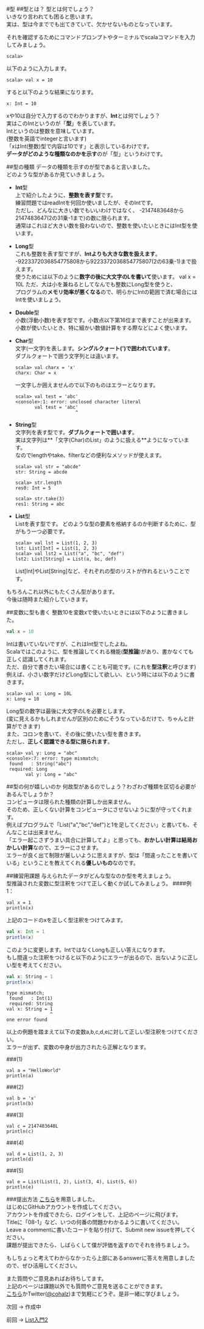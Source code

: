#型
##型とは？
型とは何でしょう？  
いきなり言われても困ると思います。  
実は、型は今まででも出てきていて、欠かせないものとなっています。

それを確認するためにコマンドプロンプトやターミナルでscalaコマンドを入力してみましょう。
```
scala> 
```
以下のように入力します。
```
scala> val x = 10
```
すると以下のような結果になります。
```
x: Int = 10
```
xや10は自分で入力するのでわかりますが、**Int**とは何でしょう？  
実はこのIntというのが「**型**」を表しています。  
Intというのは整数を意味しています。  
(整数を英語でintegerと言います)  
「xはInt(整数)型で内容は10です」と表示しているわけです。  
**データがどのような種類なのかを示す**のが「型」というわけです。

##型の種類
データの種類を示すのが型であると言いました。  
どのような型があるか見ていきましょう。

- **Int**型  
  上で紹介したように、**整数を表す型**です。  
  練習問題ではreadIntを何回か使いましたが、そのIntです。  
  ただし、どんなに大きい数でもいいわけではなく、
  -2147483648から2147483647(2の31乗-1まで)の数に限られます。  
  通常はこれほど大きい数を扱わないので、整数を使いたいときにはInt型を使います。  

- **Long**型  
  これも整数を表す型ですが、**Intよりも大きな数を扱えます**。  
  -9223372036854775808から9223372036854775807(2の63乗-1)まで扱えます。  
  使うためには以下のように**数字の後に大文字のLを書いて**使います。
  val x = 10L
  ただ、大は小を兼ねるとしてなんでも整数にLong型を使うと、  
  プログラムの**メモリ効率が悪くなる**ので、明らかにIntの範囲で済む場合にはIntを使いましょう。

- **Double**型  
  小数(浮動小数)を表す型です。小数点以下第16位まで表すことが出来ます。  
  小数が使いたいとき、特に細かい数値計算をする際などによく使います。

- **Char**型  
  文字(一文字)を表します。**シングルクォート(')で囲われています**。  
  ダブルクォートで囲う文字列とは違います。  
  ```
  scala> val charx = 'x'
  charx: Char = x
  ```
  一文字しか囲えませんので以下のものはエラーとなります。  
  ```
  scala> val test = 'abc'
  <console>:1: error: unclosed character literal
         val test = 'abc'
                        ^
  ```
- **String**型  
  文字列を表す型です。**ダブルクォートで囲います**。  
  実は文字列は**「文字(Char)のList」のように扱える**ようになっています。  
  なのでlengthやtake、filterなどの便利なメソッドが使えます。
  ```
  scala> val str = "abcde"
  str: String = abcde

  scala> str.length
  res0: Int = 5
  
  scala> str.take(3)
  res1: String = abc
  ```

- **List**型  
  Listを表す型です。
  どのような型の要素を格納するのか判断するために、型がもう一つ必要です。
  ``` 
  scala> val lst = List(1, 2, 3)
  lst: List[Int] = List(1, 2, 3)
  scala> val lst2 = List("a", "bc", "def")
  lst2: List[String] = List(a, bc, def)
  ```
  List[Int]やList[String]など、それぞれの型のリストが作れるということです。

もちろんこれ以外にもたくさん型があります。  
今後は随時また紹介していきます。

##変数に型も書く
整数10を変数xで使いたいときには以下のように書きました。
```scala
val x = 10
```
Intは書いていないですが、これはInt型でしたよね。  
Scalaではこのように、型を推論してくれる機能(**型推論**)があり、書かなくても正しく認識してくれます。  
ただ、自分で書きたい場合には書くことも可能です。(これを**型注釈**と呼びます)  
例えば、小さい数字だけどLong型にして欲しい、という時には以下のように書きます。
```
scala> val x: Long = 10L
x: Long = 10
```
Long型の数字は最後に大文字のLを必要とします。  
(変に見えるかもしれませんが区別のためにそうなっているだけで、ちゃんと計算ができます)  
また、コロンを書いて、その後に使いたい型を書きます。  
ただし、**正しく認識できる型に限られます**。

```
scala> val y: Long = "abc"
<console>:7: error: type mismatch;
 found   : String("abc")
 required: Long
       val y: Long = "abc"
```

##型の何が嬉しいのか
何故型があるのでしょう？わざわざ種類を区切る必要があるんでしょうか？  
コンピュータは限られた種類の計算しか出来ません。  
そのため、正しくない計算をコンピュータにさせないように型が守ってくれます。  
例えばプログラムで「List("a","bc","def")と1を足してください」と書いても、そんなことは出来ません。  
「エラー起こさずうまい具合に計算してよ」と思っても、**おかしい計算は結局おかしい計算**なので、エラーにさせます。  
エラーが良く出て制限が厳しいように思えますが、型は「間違ったことを書いている」ということを教えてくれる**優しいもの**なのです。

##練習用課題
与えられたデータがどんな型なのか型を考えましょう。  
型推論された変数に型注釈をつけて正しく動くか試してみましょう。
####例1：
```
val x = 1
println(x)
```
上記のコードのxを正しく型注釈をつけてみます。
```scala
val x: Int = 1
println(x)
```
このように変更します。IntではなくLongも正しい答えになります。  
もし間違った注釈をつけると以下のようにエラーが出るので、出ないように正しい型を考えてください。
```scala
val x: String = 1
println(x)
```
```
type mismatch;
 found   : Int(1)
 required: String
val x: String = 1
                ^
one error found
```
以上の例題を踏まえて以下の変数a,b,c,d,eに対して正しい型注釈をつけてください。  
エラーが出ず、変数の中身が出力されたら正解となります。

###(1)
```
val a = "HelloWorld"
println(a)
```

###(2)
```
val b = 'x'
println(b)
```

###(3)
```
val c = 2147483648L
println(c)
```

###(4)
```
val d = List(1, 2, 3)
println(d)
```

###(5)
```
val e = List(List(1, 2), List(3, 4), List(5, 6))
println(e)
```




###提出方法
[こちら](https://github.com/cohalz/Scala-for-Programming-Beginner/issues/new)を用意しました。  
はじめにGitHubアカウントを作成してください。  
アカウントを作成できたら、ログインをして、上記のページに飛びます。  
Titleに「08-1」など、いつの何番の問題かわかるように書いてください。  
Leave a commentに書いたコードを貼り付けて、Submit new issueを押してください。   
課題が提出できたら、しばらくして僕が評価を返すのでそれを待ちましょう。  

もしちょっと考えてわからなかったら上部にあるanswerに答えを用意しましたので、ぜひ活用してください。

また質問やご意見あればお待ちしてます。  
上記のページは課題以外でも質問やご意見を送ることができます。  
[こちら](https://github.com/cohalz/Scala-for-Programming-Beginner/issues/new)かTwitter([@cohalz](https://twitter.com/cohalz))まで気軽にどうぞ。是非一緒に学びましょう。

次回 -> 作成中

前回 -> [List入門2](https://github.com/cohalz/Scala-for-Programming-Beginner/tree/master/07)
